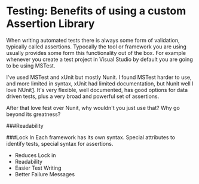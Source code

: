 Testing: Benefits of using a custom Assertion Library
========================

When writing automated tests there is always some form of validation, typically called assertions. Typocally the tool or framework you are using usually provides some form this functionality out of the box. For example whenever you create a test project in Visual Studio by default you are going to be using MSTest. 

I've used MSTest and xUnit but mostly Nunit. I found MSTest harder to use, and more limited in syntax, xUnit had limited documentation, but Nunit well I love NUnit[1]. It's very flexible, well documented, has good options for data driven tests, plus a very broad and powerful set of assertions.

After that love fest over Nunit, why wouldn't you just use that? Why go beyond its greatness?

###Readability

###Lock In
Each framework has its own syntax. Special attributes to identify tests, special syntax for assertions.

- Reduces Lock in
- Readability
- Easier Test Writing
- Better Failure Messages

[1]:http://www.nunit.com